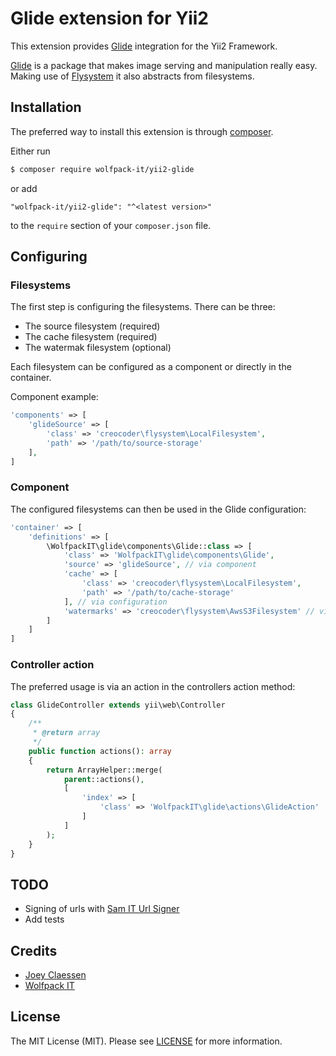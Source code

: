 # Glide extension for Yii2

This extension provides [Glide](https://glide.thephpleague.com/) integration for the Yii2 Framework.

[Glide](https://glide.thephpleague.com/) is a package that makes image serving and manipulation really easy. Making use of [Flysystem](http://flysystem.thephpleague.com/) it also abstracts from filesystems.

## Installation

The preferred way to install this extension is through [composer](http://getcomposer.org/download/).

Either run

```bash
$ composer require wolfpack-it/yii2-glide
```

or add

```
"wolfpack-it/yii2-glide": "^<latest version>"
```

to the `require` section of your `composer.json` file.

## Configuring

### Filesystems
The first step is configuring the filesystems. There can be three:
- The source filesystem (required)
- The cache filesystem (required)
- The watermak filesystem (optional)

Each filesystem can be configured as a component or directly in the container.

Component example:
```php
'components' => [
    'glideSource' => [
        'class' => 'creocoder\flysystem\LocalFilesystem',
        'path' => '/path/to/source-storage'
    ],
]
```

### Component
The configured filesystems can then be used in the Glide configuration:
```php
'container' => [
    'definitions' => [
        \WolfpackIT\glide\components\Glide::class => [
            'class' => 'WolfpackIT\glide\components\Glide',
            'source' => 'glideSource', // via component
            'cache' => [
                'class' => 'creocoder\flysystem\LocalFilesystem',
                'path' => '/path/to/cache-storage'
            ], // via configuration
            'watermarks' => 'creocoder\flysystem\AwsS3Filesystem' // via container
        ]
    ]
]
```

### Controller action
The preferred usage is via an action in the controllers action method:
```php
class GlideController extends yii\web\Controller
{
    /**
     * @return array
     */
    public function actions(): array
    {
        return ArrayHelper::merge(
            parent::actions(),
            [
                'index' => [
                    'class' => 'WolfpackIT\glide\actions\GlideAction'
                ]
            ]
        );
    }
}
```

## TODO
- Signing of urls with [Sam IT Url Signer](https://github.com/SAM-IT/yii2-urlsigner)
- Add tests 

## Credits
- [Joey Claessen](https://github.com/joester89)
- [Wolfpack IT](https://github.com/wolfpack-it)

## License

The MIT License (MIT). Please see [LICENSE](https://github.com/wolfpack-it/yii2-glide/blob/master/LICENSE) for more information.